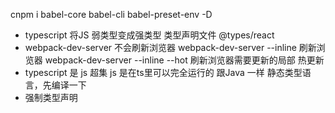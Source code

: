 cnpm i babel-core babel-cli babel-preset-env -D
- typescript 将JS 弱类型变成强类型
  类型声明文件 @types/react
- webpack-dev-server  不会刷新浏览器
  webpack-dev-server --inline 刷新浏览器
  webpack-dev-server --inline --hot  刷新浏览器需要更新的局部  热更新
- typescript 是 js 超集 js 是在ts里可以完全运行的
  跟Java 一样 静态类型语言，先编译一下
- 强制类型声明